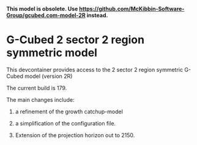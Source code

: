 **This model is obsolete. Use https://github.com/McKibbin-Software-Group/gcubed.com-model-2R instead.**

# G-Cubed 2 sector 2 region symmetric model

This devcontainer provides access to the 2 sector 2 region symmetric G-Cubed model (version 2R)

The current build is 179.

The main changes include:

1. a refinement of the growth catchup-model

2. a simplification of the configuration file.

3. Extension of the projection horizon out to 2150.
